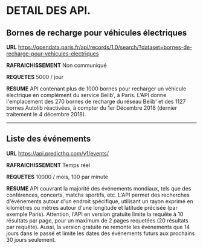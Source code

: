 # DETAIL DES API.


## Bornes de recharge pour véhicules électriques

**URL**
https://opendata.paris.fr/api/records/1.0/search/?dataset=bornes-de-recharge-pour-vehicules-electriques

**RAFRAICHISSEMENT**
Non communiqué 

**REQUETES**
5000 / jour 

**RESUME**
API contenant plus de 1000 bornes pour recharger un véhicule électrique en complément du service Belib', à Paris. L'API donne l'emplacement des 270 bornes de recharge du réseau Belib' et des 1127 bornes Autolib réactivées, à compter du 1er Décembre 2018 (dernier traitement le 4 décembre 2018).

---------------------------------------------------------------------------------------

## Liste des événements

**URL**
https://api.predicthq.com/v1/events/

**RAFRAICHISSEMENT**
Temps réel 

**REQUETES**
10000 / mois, 100 par minute

**RESUME**
API couvrant la majorité des événements mondiaux, tels que des conférences, concerts, matchs sportifs, etc. L'API permet des recherches d'événements autour d'un endroit spécifique, utilisant un rayon exprimé en kilomètres ou mètres autour d'une longitude et latitude précisée (par exemple Paris).
Attention, l'API en version gratuite limite la requête à 10 résultats par page, pour un maximum de 2 pages requetées (20 résultats par requête). Aussi, la version gratuite ne remonte les événements que 14 jours dans le passé et limite les dates des événements futurs aux prochains 30 jours seulement. 
